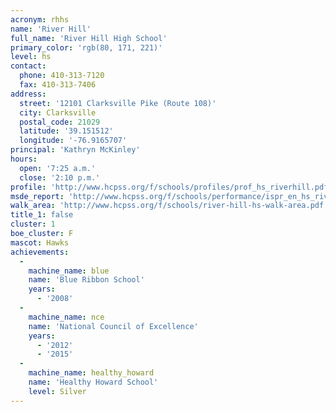 ```yaml
---
acronym: rhhs
name: 'River Hill'
full_name: 'River Hill High School'
primary_color: 'rgb(80, 171, 221)'
level: hs
contact:
  phone: 410-313-7120
  fax: 410-313-7406
address:
  street: '12101 Clarksville Pike (Route 108)'
  city: Clarksville
  postal_code: 21029
  latitude: '39.151512'
  longitude: '-76.9165707'
principal: 'Kathryn McKinley'
hours:
  open: '7:25 a.m.'
  close: '2:10 p.m.'
profile: 'http://www.hcpss.org/f/schools/profiles/prof_hs_riverhill.pdf'
msde_report: 'http://www.hcpss.org/f/schools/performance/ispr_en_hs_riverhill.pdf'
walk_area: 'http://www.hcpss.org/f/schools/river-hill-hs-walk-area.pdf'
title_1: false
cluster: 1
boe_cluster: F
mascot: Hawks
achievements:
  -
    machine_name: blue
    name: 'Blue Ribbon School'
    years:
      - '2008'
  -
    machine_name: nce
    name: 'National Council of Excellence'
    years:
      - '2012'
      - '2015'
  -
    machine_name: healthy_howard
    name: 'Healthy Howard School'
    level: Silver
---
```

